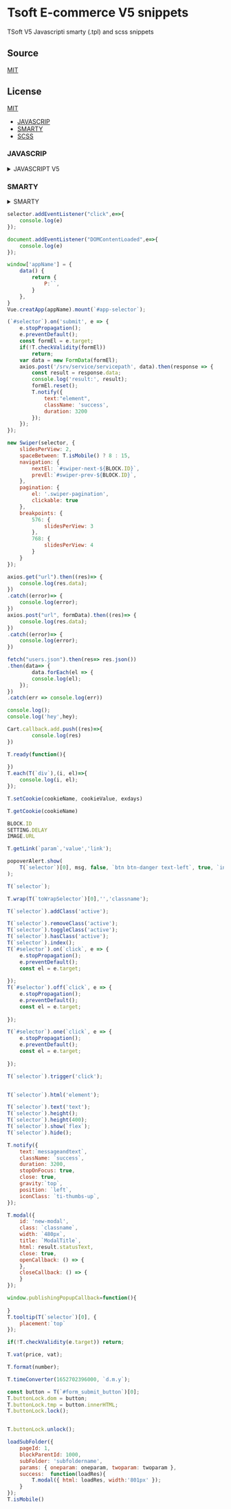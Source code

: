 # Tsoft E-commerce V5 snippets
TSoft V5 Javascripti smarty (.tpl) and scss snippets
## Source
[MIT](https://github.com/gitorhub/tsoft-v5-snippet/blob/main/README.md)
## License
[MIT](https://github.com/gitorhub/tsoft-v5-snippet/blob/main/LICENCE)


- [JAVASCRIP](#JAVASCRIP)
- [SMARTY](#SMARTY)
- [SCSS](#SCSS)
### JAVASCRIP


<details>
  <summary>JAVASCRIPT V5</summary>
  <p>Here is Javascript code snippets for tsoftecommerce.com V5.


  #### `cl ⇥`  
```javascript title="Örnek kullanım" 
console.log();
```
  #### `cv ⇥`  
```javascript title="Örnek kullanım" 
console.log('variable',variable);
```
  #### `ael ⇥`  
```javascript title="Örnek kullanım" 
selector.addEventListener("click",e=>{
    console.log(e)
});
```
  #### `docready ⇥`  
```javascript title="Örnek kullanım" 
document.addEventListener("DOMContentLoaded",e=>{
    console.log(e)
});
```
  #### `vuecreateapp ⇥`  
```javascript title="Örnek kullanım" 
Vue.createApp(appName).mount('#appSelector');
```
  #### `vuescript ⇥`  
```javascript title="Örnek kullanım" 
window['appName'] = {
    data() {
        return {
            P:``,
        }
    },
}
Vue.creatApp(appName).mount(`#app-selector`);
```
  #### `tsubmitform ⇥`  
```javascript title="Örnek kullanım" 
T(`#selector`).on('submit', e => {
    e.stopPropagation();
    e.preventDefault();
    const formEl = e.target;
    if(!T.checkValidity(formEl))
        return;
    var data = new FormData(formEl);
    axios.post('/srv/service/servicepath', data).then(response => {
        const result = response.data;
        console.log('result:', result);
        formEl.reset();
        T.notify({
            text:"element",
            className: 'success',
            duration: 3200
        });
    });
});
```
  #### `newswiper ⇥`  
```javascript title="Örnek kullanım" 
new Swiper(selector, {
    slidesPerView: 2,
    spaceBetween: T.isMobile() ? 8 : 15,
    navigation: {
        nextEl: `#swiper-next-${BLOCK.ID}`,
        prevEl:`#swiper-prev-${BLOCK.ID}`,
    },
    pagination: {
        el: '.swiper-pagination',
        clickable: true
    },
    breakpoints: {
        576: {
            slidesPerView: 3
        },
        768: {
            slidesPerView: 4
        }
    }
});
```
  #### `axiosget ⇥`  
```javascript title="Örnek kullanım" 
axios.get("url").then((res)=> {
    console.log(res.data);
})
.catch((error)=> {
    console.log(error);
})
```
  #### `axiospost ⇥`  
```javascript title="Örnek kullanım" 
axios.post("url", formData).then((res)=> {
    console.log(res.data);
})
.catch((error)=> {
    console.log(error);
})
```
  #### `fetchget ⇥`  
```javascript title="Örnek kullanım" 
fetch("users.json").then(res=> res.json())
.then(data=> {
        data.forEach(el => {
        console.log(el);
    });
})
.catch(err => console.log(err))
```

  
  #### `tcartcallback ⇥`  
```javascript title="Örnek kullanım" 
Cart.callback.add.push((res)=>{
        console.log(res) 
})
```
  #### `tready ⇥`  
```javascript title="Örnek kullanım" 
T.ready(function(){
    
})
```
  #### `tisEmptyObject ⇥`  
```javascript title="Örnek kullanım" 
T.isEmptyObject(obj)
```

  
  #### `teach ⇥`  
```javascript title="Örnek kullanım" 
T.each(T(`div`),(i, el)=>{
    console.log(i, el);
});
```
  #### `tsetCookie ⇥`  
```javascript title="Örnek kullanım" 
T.setCookie(cookieName, cookieValue, exdays) 
```
  #### `tgetCookie ⇥`  
```javascript title="Örnek kullanım" 
T.getCookie(cookieName) 
```
  #### `tblock ⇥` BLOCK
```javascript title="Örnek kullanım" 
BLOCK.
```
  #### `tsetting ⇥` SETTING
```javascript title="Örnek kullanım" 
SETTING.
```
  #### `timage ⇥` IMAGE
```javascript title="Örnek kullanım" 
IMAGE.
```
  #### `tgetlink ⇥` 
```javascript title="Örnek kullanım" 
T.getLink(`param`,'value','link');
```
  #### `tpopshow ⇥` 
```javascript title="Örnek kullanım" 
popoverAlert.show(
    T(`selector`)[0], msg, false, `btn btn-danger text-left`, true, `inline`
);
```
  #### `tpophide ⇥` 
```javascript title="Örnek kullanım" 
popoverAlert.hide(item, [`btn`, `btn-outline-danger`, `text-left`]);
```
#### `tpophideall ⇥` 
```javascript title="Örnek kullanım" 
popoverAlert.hideAll();
```
#### `tloadSubFolder ⇥` 
```javascript title="Örnek kullanım" 
loadSubFolder({
    pageId: 1,
    blockParentId: 1000,
    subFolder: 'subfoldername',
    params: { oneparam: oneparam, twoparam: twoparam },
    success:  function(loadRes){
        T.modal({ html: loadRes, width:'480px' });
        evalScripts(loadRes)
    }
});
```
#### `tisMobile ⇥` 
```javascript title="Örnek kullanım" 
T.isMobile()
```
#### `tgetUrlParam ⇥` 
```javascript title="Örnek kullanım" 
getUrlParam('param')
```
#### `tscrollToElm ⇥` 
```javascript title="Örnek kullanım" 
scrollToElm(`[href='#id']`);
```
#### `tlocalApi ⇥` 
```javascript title="Örnek kullanım" 
LocalApi.get(`key`);
```
#### `tevalScripts ⇥` 
```javascript title="Örnek kullanım" 
evalScripts(content);
```
#### `ts ⇥` tselector
```javascript title="Örnek kullanım" 
T(`selector`);
```
#### `twrap ⇥` 
```javascript title="Örnek kullanım" 
T.wrap(T(`toWrapSelector`)[0],'','classname');
```
#### `taddclass ⇥` 
```javascript title="Örnek kullanım" 
T(`selector`).addClass('active');
```

#### `tremoveclass ⇥` 
```javascript title="Örnek kullanım" 
T(`selector`).removeClass('active');
```
#### `ttoggleclass ⇥` 
```javascript title="Örnek kullanım" 
T(`selector`).toggleClass('active');
```
#### `thasclass ⇥` 
```javascript title="Örnek kullanım" 
T(`selector`).hasClass('active');
```
#### `tindex ⇥` 
```javascript title="Örnek kullanım" 
T(`selector`).index();
```
#### `tclick ⇥` 
```javascript title="Örnek kullanım" 
T(`#selector`).on(`click`, e => {
    e.stopPropagation();
    e.preventDefault();
    const el = e.target;
    
});
```
#### `toffclick ⇥` 
```javascript title="Örnek kullanım" 
T(`#selector`).off(`click`, e => {
    e.stopPropagation();
    e.preventDefault();
    const el = e.target;
    
});
```
#### `toneclick ⇥` 
```javascript title="Örnek kullanım" 
T(`#selector`).one(`click`, e => {
    e.stopPropagation();
    e.preventDefault();
    const el = e.target;
    
});
```
#### `ttrigger ⇥` 
```javascript title="Örnek kullanım" 
T(`selector`).trigger('click');
```

#### `thtml ⇥` 
```javascript title="Örnek kullanım" 
T(`selector`).html('element');
```
#### `ttext ⇥` 
```javascript title="Örnek kullanım" 
T(`selector`).text('text');
```
#### `theightset ⇥` 
```javascript title="Örnek kullanım" 
T(`selector`).height(400);
```
#### `theightget ⇥` 
```javascript title="Örnek kullanım" 
T(`selector`).height();
```
#### `tshow ⇥` 
```javascript title="Örnek kullanım" 
T(`selector`).show(`flex`);
```
#### `thide ⇥` 
```javascript title="Örnek kullanım" 
T(`selector`).hide();
```
#### `tnotify ⇥` 
```javascript title="Örnek kullanım" 
T.notify({
    text:`messageandtext`,
    className: `success`,
    duration: 3200,
    stopOnFocus: true,
    close: true,
    gravity:`top`,
    position: `left`,
    iconClass: `ti-thumbs-up`,
});
```
#### `tmodal ⇥` 
```javascript title="Örnek kullanım" 
T.modal({
    id: 'new-modal',
    class: `classname`,
    width: `480px`,
    title: `ModalTitle`,
    html: result.statusText,
    close: true,
    openCallback: () => {
    },
    closeCallback: () => {
    }
});
```
#### `tpublishingPopupCallback ⇥` 
```javascript title="Örnek kullanım" 
window.publishingPopupCallback=function(){
    
}
```
#### `ttooltip ⇥` 
```javascript title="Örnek kullanım" 
T.tooltip(T(`selector`)[0], {
    placement:`top`
});
```
#### `tcheckvalidity ⇥` 
```javascript title="Örnek kullanım" 
if(!T.checkValidity(e.target)) return;
```
#### `tvat ⇥` 
```javascript title="Örnek kullanım" 
T.vat(price, vat);
```

#### `tformat ⇥` 
```javascript title="Örnek kullanım" 
T.format(number);
```
#### `ttimeconverter ⇥` 
```javascript title="Örnek kullanım" 
T.timeConverter(1652702396000, `d.m.y`);
```

#### `tbuttonlock ⇥` 
```javascript title="Örnek kullanım" 
const button = T(`#form_submit_button`)[0];
T.buttonLock.dom = button;
T.buttonLock.tmp = button.innerHTML;
T.buttonLock.lock();
```
#### `tbuttonunlock ⇥` 
```javascript title="Örnek kullanım" 
T.buttonLock.unlock();
```

## Tsoft most used servives

#### `sretrunnotes ⇥` 
```javascript title="Örnek kullanım" 
`/srv/service/order-v4/order-return/${product_id}`
```
#### `svideo ⇥` 
```javascript title="Örnek kullanım" 
`/srv/service/gallery/video-detail/${product_id}`
```
#### `sfastlook ⇥` 
```javascript title="Örnek kullanım" 
`/srv/service/product-detail/view/606`
```
#### `sfolders ⇥` 
```javascript title="Örnek kullanım" 
`/srv/service/content/get/${BLOCK.ID}/folder_name`
```
#### `slanguage ⇥` 
```javascript title="Örnek kullanım" 
`/srv/service/language/change/${tr}`
```
#### `scurrency ⇥` 
```javascript title="Örnek kullanım" 
`/srv/shopping/shopping/set-currency/${tl}`
```

#### `scountry ⇥` 
```javascript title="Örnek kullanım" 
`/srv/shopping/shopping/set-country/${TR}`
```
#### `sproductlist ⇥` 
```javascript title="Örnek kullanım" 
`/srv/service/content/get-block/1003/category/${catID}`
```
#### `scatservice ⇥` 
```javascript title="Örnek kullanım" 
`/srv/service/category/get/${catID}`
```
#### `scatproduct ⇥` 
```javascript title="Örnek kullanım" 
`/srv/service/product/filter/category/${catID}?pg=1`
```
#### `sgettree ⇥` 
```javascript title="Örnek kullanım" 
`/srv/service/category/getTree/${catID}`
```
#### `sgetblock ⇥` 
```javascript title="Örnek kullanım" 
`/srv/service/content/get-block/1018/content/${içerik_id}`
```
#### `sinstallment ⇥` 
```javascript title="Örnek kullanım" 
`/srv/service/product-detail/credit-card-installment-list/${product_id}/${sub_product_id}`
```
#### `spaymentoptions ⇥` 
```javascript title="Örnek kullanım" 
`/srv/service/product-detail/payment-options/${product_id}/${sub_product_id}`
```
#### `scampaignproduct ⇥` 
```javascript title="Örnek kullanım" 
`/srv/campaign-v2/campaign/get-list-by-type/product/${product_id}`
```

#### `scampaigncart ⇥` 
```javascript title="Örnek kullanım" 
`/srv/campaign-v2/campaign/get-list-by-type/cart`
```
#### `scampaigncat ⇥` 
```javascript title="Örnek kullanım" 
`/srv/campaign-v2/campaign/get-list-by-type/category/${id}`
```

#### `scart ⇥` 
```javascript title="Örnek kullanım" 
`/srv/service/cart/load?link=sepet`
```
#### `scomment ⇥` 
```javascript title="Örnek kullanım" 
`/srv/service/product-detail/comments/${product_id}`
```
#### `scommentpoint ⇥` 
```javascript title="Örnek kullanım" 
`/srv/service/product-detail/comment-average/${product_id}`
```

#### `sbrand ⇥` 
```javascript title="Örnek kullanım" 
`/srv/service/filter/get/brands`

```
#### `srelatedblock ⇥` 
```javascript title="Örnek kullanım" 
`/srv/service/content/getBlock/1070/product/${product_id}`
```
#### `srelated ⇥` 
```javascript title="Örnek kullanım" 
`/srv/service/product/get-related-products/${product_id}/1`

```
#### `ssubstitution ⇥` 
```javascript title="Örnek kullanım" 
`/srv/service/product/get-related-products/${product_id}/2`
```

#### `saccessory ⇥` 
```javascript title="Örnek kullanım" 
`/srv/service/product/get-related-products/${product_id}/3`
```
#### `scomplement ⇥` 
```javascript title="Örnek kullanım" 
`/srv/service/product/get-related-products/${product_id}/4`
```


  
  </p>

</details>



### SMARTY

<details>
  <summary>SMARTY</summary>
  <p>
  Here is Smarty code snippets for tsoftecommerce.com V5.

  
#### `border- ⇥` 
```html title="Örnek kullanım" 
border-options
```
#### `fw- ⇥` 
```html title="Örnek kullanım" 
fw-options
```
 
#### `text- ⇥` 
```html title="Örnek kullanım" 
text-options
```
#### `btn- ⇥` 
```html title="Örnek kullanım" 
btn-options
```
#### `btn-outline- ⇥` 
```html title="Örnek kullanım" 
btn-outline-options
```
#### `bg- ⇥` 
```html title="Örnek kullanım" 
btn-outline-options
```
#### `pos-rd ⇥` 
```html title="Örnek kullanım" 
position-desktop-relative
```
#### `pos-sd ⇥` 
```html title="Örnek kullanım" 
position-desktop-sticky
```
#### `pos-ad ⇥` 
```html title="Örnek kullanım" 
position-desktop-absolute
```
#### `pos-fd ⇥` 
```html title="Örnek kullanım" 
position-desktop-fixed
```
#### `pos-r ⇥` 
```html title="Örnek kullanım" 
position-relative
```
#### `pos-s ⇥` 
```html title="Örnek kullanım" 
position-sticky
```
#### `pos-a ⇥` 
```html title="Örnek kullanım" 
position-absolute
```
#### `pos-f ⇥` 
```html title="Örnek kullanım" 
position-fixed
```
#### `column ⇥` 
```html title="Örnek kullanım" 
flex-direction-column
```
#### `row-f ⇥` 
```html title="Örnek kullanım" 
flex-direction-row
```
#### `row-r ⇥` 
```html title="Örnek kullanım" 
flex-direction-row-reverse
```
#### `wrap ⇥` 
```html title="Örnek kullanım" 
flex-wrap
```
#### `wrap-r ⇥` 
```html title="Örnek kullanım" 
flex-wrap-reverse
```
#### `shrink ⇥` 
```html title="Örnek kullanım" 
flex-shrink-options
```
#### `a-center ⇥` 
```html title="Örnek kullanım" 
align-items-center
```
#### `a-end ⇥` 
```html title="Örnek kullanım" 
align-items-flex-end
```
#### `a-start ⇥` 
```html title="Örnek kullanım" 
align-items-flex-start
```
#### `j-center ⇥` 
```html title="Örnek kullanım" 
justify-content-center
```
#### `j-between ⇥` 
```html title="Örnek kullanım" 
justify-content-between
```
#### `j-between ⇥` 
```html title="Örnek kullanım" 
justify-content-between
```
#### `j-around ⇥` 
```html title="Örnek kullanım" 
justify-content-around
```
#### `j-evenly ⇥` 
```html title="Örnek kullanım" 
justify-content-evenly
```
#### `j-start ⇥` 
```html title="Örnek kullanım" 
justify-content-flex-start
```
#### `j-end ⇥` 
```html title="Örnek kullanım" 
justify-content-flex-end
```
#### `container ⇥` 
```html title="Örnek kullanım" 
container-options
```
#### `extraformat ⇥` 
```html title="Örnek kullanım" 
{format price=($P.PRICE_SELL - ($P.PRICE_SELL * $P.NUMERIC1/100))}
```

  
#### `extraformat ⇥` 
```html title="Örnek kullanım" 
{format price=($P.PRICE_SELL - ($P.PRICE_SELL * $P.NUMERIC1/100))}
```

  
#### `extravat ⇥` 
```html title="Örnek kullanım" 
{vat price=($P.PRICE_SELL - ($P.PRICE_SELL * $P.NUMERIC1/100)) vat=$P.VAT}
```

  
  
#### `vuetemplate ⇥` 
```html title="Örnek kullanım" 
<div id="selector" class="row" v-cloak>
</div>

<script>
    const appName = {
        data() {
            return {
                
            }
        }
    };
    Vue.createApp(appName).mount('selector');
</script>
```
#### `IS_ADMIN_LOGGED ⇥` 
```html title="Örnek kullanım" 
IS_ADMIN_LOGGED
```
#### `IS_LAZY_LOAD_ACTIVE ⇥` 
```html title="Örnek kullanım" 
IS_LAZY_LOAD_ACTIVE
```
#### `IS_MEMBER_LOGGED_IN ⇥` 
```html title="Örnek kullanım" 
IS_MEMBER_LOGGED_IN
```
#### `IS_VENDOR ⇥` 
```html title="Örnek kullanım" 
IS_VENDOR
```
#### `LANGUAGE ⇥` 
```html title="Örnek kullanım" 
LANGUAGE
```
#### `LANGUAGE_SELECTED ⇥` 
```html title="Örnek kullanım" 
LANGUAGE_SELECTED
```
#### `LANGUAGE_LIST ⇥` 
```html title="Örnek kullanım" 
LANGUAGE_LIST
```
#### `IS_HTTPS_ACTIVE ⇥` 
```html title="Örnek kullanım" 
IS_HTTPS_ACTIVE
```
#### `FILTER_PROPERTY_LIST ⇥` 
```html title="Örnek kullanım" 
FILTER_PROPERTY_LIST
```
#### `IS_RECOMMENDATION_ACTIVE ⇥` 
```html title="Örnek kullanım" 
IS_RECOMMENDATION_ACTIVE
```
#### `SYMBOL_ ⇥` 
```html title="Örnek kullanım" 
SYMBOL_options
```
#### `LAZY_LOAD_LOADING_IMAGE ⇥` 
```html title="Örnek kullanım" 
LAZY_LOAD_LOADING_IMAGE
```
#### `DISPLAY_FAVOURITE_BUTTON ⇥` 
```html title="Örnek kullanım" 
DISPLAY_FAVOURITE_BUTTON
```
#### `DISPLAY_COMPARISON_BUTTON ⇥` 
```html title="Örnek kullanım" 
DISPLAY_COMPARISON_BUTTON
```
#### `DISPLAY_CART_BUTTON ⇥` 
```html title="Örnek kullanım" 
DISPLAY_CART_BUTTON
```
#### `DISPLAY_LANGUAGES ⇥` 
```html title="Örnek kullanım" 
DISPLAY_LANGUAGES
```
#### `CAMPAIGN_LIST ⇥` 
```html title="Örnek kullanım" 
CAMPAIGN_LIST
```
#### `CURRENCY_LIST ⇥` 
```html title="Örnek kullanım" 
CURRENCY_LIST
```
#### `data-toggle ⇥` 
```html title="Örnek kullanım" 
data-toggle="options"
```
#### `CURRENCY ⇥` 
```html title="Örnek kullanım" 
CURRENCY
```
#### `CHILDREN ⇥` 
```html title="Örnek kullanım" 
CHILDREN
```
#### `CHILDREN|@count ⇥` 
```html title="Örnek kullanım" 
CHILDREN|@count
```
#### `MEDIUM_WEBP_JPG ⇥` 
```html title="Örnek kullanım" 
MEDIUM_WEBP_JPG
```
#### `VARIANT_TYPE_ID ⇥` 
```html title="Örnek kullanım" 
VARIANT_TYPE_ID
```
#### `VARIANT_IDS ⇥` 
```html title="Örnek kullanım" 
VARIANT_IDS
```
#### `TITLE ⇥` 
```html title="Örnek kullanım" 
TITLE
```
#### `SMALL ⇥` 
```html title="Örnek kullanım" 
SMALL
```
#### `MEDIUM ⇥` 
```html title="Örnek kullanım" 
MEDIUM
```
#### `BIG ⇥` 
```html title="Örnek kullanım" 
BIG
```
#### `P ⇥` 
```html title="Örnek kullanım" 
P.options
```
#### `SUB ⇥` 
```html title="Örnek kullanım" 
SUB.options
```
#### `VARIANT_FEATURE1_LIST ⇥` 
```html title="Örnek kullanım" 
VARIANT_FEATURE1_LIST
```
#### `tsubfolder ⇥` 
```html title="Örnek kullanım" 
/srv/service/content-v5/sub-folder/{$PAGE_ID/{$BLOCK.PARENT_ID}/subfoldername/?product={$P.ID}&variant={$P.VARIANT_ID}
```
#### `tfor ⇥` 
```html title="Örnek kullanım" 
{for $i=1 to $P.STOCK}
$i
{/for}
```
#### `tvat ⇥` 
```html title="Örnek kullanım" 
{vat price=$P.PRICE_SELL vat=$P.VAT}
```
#### `tformat ⇥` 
```html title="Örnek kullanım" 
{format price=$P.PRICE_SELL}
```
#### `|string_format ⇥` 
```html title="Örnek kullanım" 
|string_format:'%.1f'
```
#### `|date_format ⇥` 
```html title="Örnek kullanım" 
|date_format:'Y,m,d,H,i,s'
```
#### `|strip_tags|escape ⇥` 
```html title="Örnek kullanım" 
|strip_tags|escape:'html'
```
#### `|strpos ⇥` 
```html title="Örnek kullanım" 
|strpos:''
```
#### `|default ⇥` 
```html title="Örnek kullanım" 
|default:''
```
#### `|replace ⇥` 
```html title="Örnek kullanım" 
|replace:'':''
```
#### `|count ⇥` 
```html title="Örnek kullanım" 
|@count
```
#### `| ⇥` 
```html title="Örnek kullanım" 
|options
```
#### `texchange ⇥` 
```html title="Örnek kullanım" 
{exchange price=$P.PRICE_SELL from=$P.TARGET_CURRENCY to='USD'}
```

#### `THEME_FOLDER ⇥` 
```html title="Örnek kullanım" 
THEME_FOLDER
```
#### `ASSETS ⇥` 
```html title="Örnek kullanım" 
ASSETS
```
#### `TABS ⇥` 
```html title="Örnek kullanım" 
TABS
```
#### `MENU ⇥` 
```html title="Örnek kullanım" 
MENUoptions
```
#### `titeration ⇥` 
```html title="Örnek kullanım" 
$smarty.foreach.name.iteration
```
#### `RELATED_PRODUCTS ⇥` 
```html title="Örnek kullanım" 
RELATED_PRODUCTS_IDS1_options
```
#### `SYMBOL_ ⇥` 
```html title="Örnek kullanım" 
SYMBOL_options
```
#### `ADDITIONAL_FIELD ⇥` 
```html title="Örnek kullanım" 
ADDITIONAL_FIELD_options
```
#### `NUMERIC1 ⇥` 
```html title="Örnek kullanım" 
NUMERIC1
```
#### `COUNTER ⇥` 
```html title="Örnek kullanım" 
COUNTER
```
#### `debugserver ⇥` 
```html title="Örnek kullanım" 
<pre>{$smarty.server|@debug_print_var}</pre>
```
#### `explode ⇥` 
```html title="Örnek kullanım" 
{assign var="CATARRAY" value=","|explode:$P.CATEGORY_IDS}
```
#### `inarray ⇥` 
```html title="Örnek kullanım" 
{in_array('20', array('10','20','30'))}
```
#### `mathsmarty ⇥` 
```html title="Örnek kullanım" 
{math assign="SEPETTUTARI" equation="x*((100+v)/100)*((100-y)/100)" x=$P.PRICE_SELL y=$P.ADDITIONAL_FIELD_1 v=$P.VAT}
```
#### `wame ⇥` 
```html title="Örnek kullanım" 
https://api.whatsapp.com/send?phone=9{$WHATSAPP_NO}&text=
```
#### `jsondecode ⇥` 
```html title="Örnek kullanım" 
json_decode($P.VARIANT_DATA, true)
```

#### `pid ⇥` 
```html title="Örnek kullanım" 
{$P.ID}
```
#### `bid ⇥` 
```html title="Örnek kullanım" 
BLOCK.ID
```
#### `jsvoid ⇥` 
```html title="Örnek kullanım" 
javascript:void(0)
```
#### `|substr ⇥` 
```html title="Örnek kullanım" 
|substr:0:5
```
#### `urlpage ⇥` 
```html title="Örnek kullanım" 
{url type='page' id='68'}
```
#### `predebug ⇥` 
```html title="Örnek kullanım" 
<pre>{arr|@debug_print_var}</pre>
```
#### `var_dump ⇥` 
```html title="Örnek kullanım" 
<pre>{$arr|@var_dump}</pre>
```
#### `editorfiles ⇥` 
```html title="Örnek kullanım" 
/Data/EditorFiles/v5images/
```
#### `debug ⇥` 
```html title="Örnek kullanım" 
{debug}
```
#### `/literal ⇥` 
```html title="Örnek kullanım" 
{debug}
```
#### `BLOCK ⇥` 
```html title="Örnek kullanım" 
BLOCK.options
```
#### `SETTING ⇥` 
```html title="Örnek kullanım" 
SETTING.options
```
#### `IMAGE ⇥` 
```html title="Örnek kullanım" 
IMAGE.options
```

## SERVICES 
#### `sretrunnotes ⇥` 
```html title="Örnek kullanım" 
/srv/service/order-v4/order-return/${$P.ID}
```
#### `ssearch ⇥` 
```html title="Örnek kullanım" 
/srv/service/order-v4/order-return/${$P.ID}
```
#### `svideo ⇥` 
```html title="Örnek kullanım" 
/srv/service/gallery/video-detail/${$P.ID}
```
#### `sfastlook ⇥` 
```html title="Örnek kullanım" 
/srv/service/product-detail/view/606
```
#### `sfolders ⇥` 
```html title="Örnek kullanım" 
/srv/service/content/get/block_id/folder_name
```
#### `slanguage ⇥` 
```html title="Örnek kullanım" 
/srv/service/language/change/tr
```
#### `scurrency ⇥` 
```html title="Örnek kullanım" 
/srv/shopping/shopping/set-currency/tl
```
#### `scountry ⇥` 
```html title="Örnek kullanım" 
/srv/shopping/shopping/set-country/TR
```
#### `sproductlist ⇥` 
```html title="Örnek kullanım" 
/srv/service/content/get-block/1003/category/catID
```
#### `scatservice ⇥` 
```html title="Örnek kullanım" 
/srv/service/category/get/catID
```
#### `scatproduct ⇥` 
```html title="Örnek kullanım" 
/srv/service/product/filter/category/catID?pg=1
```

#### `sgettree ⇥` 
```html title="Örnek kullanım" 
/srv/service/category/getTree/catID
```
#### `sgetblock ⇥` 
```html title="Örnek kullanım" 
/srv/service/content/get-block/1018/content/içerik_id
```
#### `sinstallment ⇥` 
```html title="Örnek kullanım" 
/srv/service/product-detail/credit-card-installment-list/${$P.ID}/${$P.VARIANT_ID}
```
#### `spaymentoptions ⇥` 
```html title="Örnek kullanım" 
/srv/service/product-detail/payment-options/${$P.ID}/${$P.VARIANT_ID}
```
#### `scampaignproduct ⇥` 
```html title="Örnek kullanım" 
/srv/campaign-v2/campaign/get-list-by-type/product/${$P.ID}
```
#### `scampaigncart ⇥` 
```html title="Örnek kullanım" 
/srv/campaign-v2/campaign/get-list-by-type/cart
```
#### `scampaigncat ⇥` 
```html title="Örnek kullanım" 
/srv/campaign-v2/campaign/get-list-by-type/category/id
```
#### `scart ⇥` 
```html title="Örnek kullanım" 
/srv/service/cart/load?link=sepet
```
#### `scomment ⇥` 
```html title="Örnek kullanım" 
/srv/service/product-detail/comments/${$P.ID}
```
#### `scommentpoint ⇥` 
```html title="Örnek kullanım" 
/srv/service/product-detail/comment-average/${$P.ID}
```
#### `sbrand ⇥` 
```html title="Örnek kullanım" 
/srv/service/filter/get/brands
```
#### `srelatedblock ⇥` 
```html title="Örnek kullanım" 
/srv/service/content/getBlock/1070/product/${$P.ID}
```
#### `srelated ⇥` 
```html title="Örnek kullanım" 
/srv/service/product/get-related-products/${$P.ID}/1
```
#### `ssubstitution ⇥` 
```html title="Örnek kullanım" 
/srv/service/product/get-related-products/${$P.ID}/2
```
#### `saccessory ⇥` 
```html title="Örnek kullanım" 
/srv/service/product/get-related-products/${$P.ID}/3
```

#### `scomplement ⇥` 
```html title="Örnek kullanım" 
/srv/service/product/get-related-products/${$P.ID}/4
```

  </p>

</details>



```javascript
selector.addEventListener("click",e=>{
    console.log(e)
}); 

document.addEventListener("DOMContentLoaded",e=>{
    console.log(e)
});

window['appName'] = {
    data() {
        return {
            P:``,
        }
    },
}
Vue.creatApp(appName).mount(`#app-selector`);

(`#selector`).on('submit', e => {
    e.stopPropagation();
    e.preventDefault();
    const formEl = e.target;
    if(!T.checkValidity(formEl))
        return;
    var data = new FormData(formEl);
    axios.post('/srv/service/servicepath', data).then(response => {
        const result = response.data;
        console.log('result:', result);
        formEl.reset();
        T.notify({
            text:"element",
            className: 'success',
            duration: 3200
        });
    });
});

new Swiper(selector, {
    slidesPerView: 2,
    spaceBetween: T.isMobile() ? 8 : 15,
    navigation: {
        nextEl: `#swiper-next-${BLOCK.ID}`,
        prevEl:`#swiper-prev-${BLOCK.ID}`,
    },
    pagination: {
        el: '.swiper-pagination',
        clickable: true
    },
    breakpoints: {
        576: {
            slidesPerView: 3
        },
        768: {
            slidesPerView: 4
        }
    }
});

axios.get("url").then((res)=> {
    console.log(res.data);
})
.catch((error)=> {
    console.log(error);
})
axios.post("url", formData).then((res)=> {
    console.log(res.data);
})
.catch((error)=> {
    console.log(error);
})

fetch("users.json").then(res=> res.json())
.then(data=> {
        data.forEach(el => {
        console.log(el);
    });
})
.catch(err => console.log(err))

console.log();
console.log('hey',hey);

Cart.callback.add.push((res)=>{
        console.log(res) 
})

T.ready(function(){
    
})
T.each(T(`div`),(i, el)=>{
    console.log(i, el);
});

T.setCookie(cookieName, cookieValue, exdays) 

T.getCookie(cookieName)

BLOCK.ID
SETTING.DELAY
IMAGE.URL

T.getLink(`param`,'value','link');

popoverAlert.show(
    T(`selector`)[0], msg, false, `btn btn-danger text-left`, true, `inline`
);  

T(`selector`);

T.wrap(T(`toWrapSelector`)[0],'','classname');

T(`selector`).addClass('active');

T(`selector`).removeClass('active');
T(`selector`).toggleClass('active');
T(`selector`).hasClass('active');
T(`selector`).index();
T(`#selector`).on(`click`, e => {
    e.stopPropagation();
    e.preventDefault();
    const el = e.target;
    
});
T(`#selector`).off(`click`, e => {
    e.stopPropagation();
    e.preventDefault();
    const el = e.target;
    
});

T(`#selector`).one(`click`, e => {
    e.stopPropagation();
    e.preventDefault();
    const el = e.target;
    
});

T(`selector`).trigger('click');


T(`selector`).html('element');

T(`selector`).text('text');
T(`selector`).height();
T(`selector`).height(400);
T(`selector`).show(`flex`);
T(`selector`).hide();

T.notify({
    text:`messageandtext`,
    className: `success`,
    duration: 3200,
    stopOnFocus: true,
    close: true,
    gravity:`top`,
    position: `left`,
    iconClass: `ti-thumbs-up`,
});

T.modal({
    id: 'new-modal',
    class: `classname`,
    width: `480px`,
    title: `ModalTitle`,
    html: result.statusText,
    close: true,
    openCallback: () => {
    },
    closeCallback: () => {
    }
});

window.publishingPopupCallback=function(){
    
}
T.tooltip(T(`selector`)[0], {
    placement:`top`
});

if(!T.checkValidity(e.target)) return;  

T.vat(price, vat);

T.format(number);

T.timeConverter(1652702396000, `d.m.y`);

const button = T(`#form_submit_button`)[0];
T.buttonLock.dom = button;
T.buttonLock.tmp = button.innerHTML;
T.buttonLock.lock();


T.buttonLock.unlock();

loadSubFolder({
    pageId: 1,
    blockParentId: 1000,
    subFolder: 'subfoldername',
    params: { oneparam: oneparam, twoparam: twoparam },
    success:  function(loadRes){
        T.modal({ html: loadRes, width:'801px' });
    }
});
T.isMobile()

```